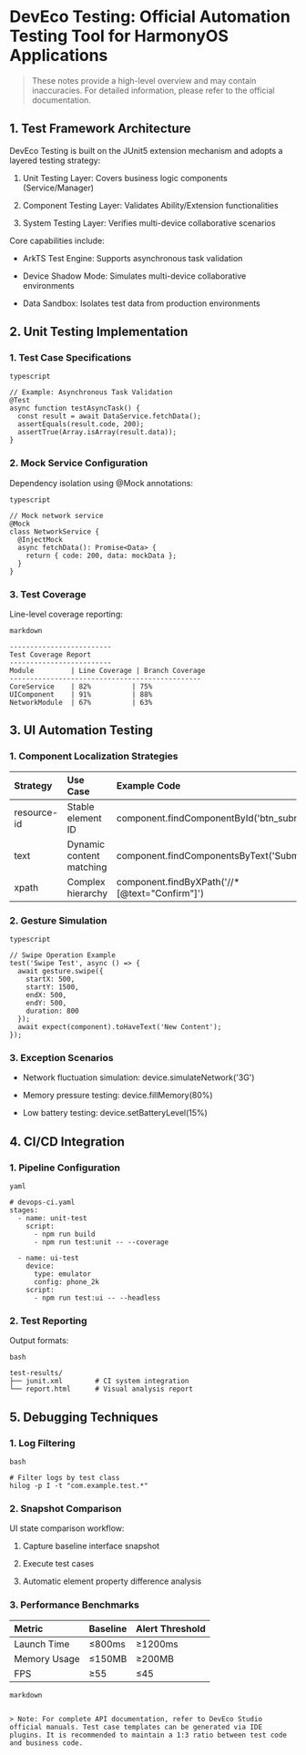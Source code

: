 # DevEco Testing: Official Automation Testing Tool for HarmonyOS Applications

&#x20;

> These notes provide a high-level overview and may contain inaccuracies. For detailed information, please refer to the official documentation.

## 1. Test Framework Architecture

DevEco Testing is built on the JUnit5 extension mechanism and adopts a layered testing strategy:

1. ​Unit Testing Layer: Covers business logic components (Service/Manager)

2. ​Component Testing Layer: Validates Ability/Extension functionalities

3. ​System Testing Layer: Verifies multi-device collaborative scenarios

Core capabilities include:

* ​ArkTS Test Engine: Supports asynchronous task validation

* ​Device Shadow Mode: Simulates multi-device collaborative environments

* ​Data Sandbox: Isolates test data from production environments

## 2. Unit Testing Implementation

### 1. Test Case Specifications

```
typescript
```

```
// Example: Asynchronous Task Validation
@Test
async function testAsyncTask() {
  const result = await DataService.fetchData();
  assertEquals(result.code, 200);
  assertTrue(Array.isArray(result.data));
}
```

### 2. Mock Service Configuration

Dependency isolation using @Mock annotations:

```
typescript
```

```
// Mock network service
@Mock
class NetworkService {
  @InjectMock
  async fetchData(): Promise<Data> {
    return { code: 200, data: mockData };
  }
}
```

### 3. Test Coverage

Line-level coverage reporting:

```
markdown
```

```
-------------------------
Test Coverage Report
-------------------------
Module         | Line Coverage | Branch Coverage
-----------------------------------------------
CoreService    | 82%          | 75%
UIComponent    | 91%          | 88%
NetworkModule  | 67%          | 63%
```

## 3. UI Automation Testing

### 1. Component Localization Strategies

| Strategy    | Use Case                 | Example Code                                  |
| :---------- | :----------------------- | :-------------------------------------------- |
| resource-id | Stable element ID        | component.findComponentById('btn_submit')     |
| text        | Dynamic content matching | component.findComponentsByText('Submit')      |
| xpath       | Complex hierarchy        | component.findByXPath('//*[@text="Confirm"]') |

### 2. Gesture Simulation

```
typescript
```

```
// Swipe Operation Example
test('Swipe Test', async () => {
  await gesture.swipe({
    startX: 500,
    startY: 1500,
    endX: 500,
    endY: 500,
    duration: 800
  });
  await expect(component).toHaveText('New Content');
});
```

### 3. Exception Scenarios

* Network fluctuation simulation: device.simulateNetwork('3G')

* Memory pressure testing: device.fillMemory(80%)

* Low battery testing: device.setBatteryLevel(15%)

## 4. CI/CD Integration

### 1. Pipeline Configuration

```
yaml
```

```
# devops-ci.yaml
stages:
  - name: unit-test
    script:
      - npm run build
      - npm run test:unit -- --coverage

  - name: ui-test
    device:
      type: emulator
      config: phone_2k
    script:
      - npm run test:ui -- --headless
```

### 2. Test Reporting

Output formats:

```
bash
```

```
test-results/
├── junit.xml        # CI system integration
└── report.html      # Visual analysis report
```

## 5. Debugging Techniques

### 1. Log Filtering

```
bash
```

```
# Filter logs by test class
hilog -p I -t "com.example.test.*"
```

### 2. Snapshot Comparison

UI state comparison workflow:

1. Capture baseline interface snapshot

2. Execute test cases

3. Automatic element property difference analysis

### 3. Performance Benchmarks

| Metric       | Baseline | Alert Threshold |
| :----------- | :------- | :-------------- |
| Launch Time  | ≤800ms   | ≥1200ms         |
| Memory Usage | ≤150MB   | ≥200MB          |
| FPS          | ≥55      | ≤45             |

```
markdown
```

```

> Note: For complete API documentation, refer to DevEco Studio official manuals. Test case templates can be generated via IDE plugins. It is recommended to maintain a 1:3 ratio between test code and business code.
```

